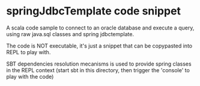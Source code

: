 springJdbcTemplate code snippet
===================

A scala code sample to connect to an oracle database and execute a query, using raw java.sql classes and spring jdbctemplate.

The code is NOT executable, it's just a snippet that can be copypasted into REPL to play with.

SBT dependencies resolution mecanisms is used to provide spring classes in the REPL context 
(start sbt in this directory, then trigger the 'console' to play with the code)